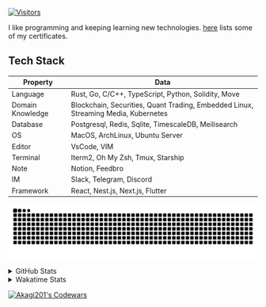 <!-- markdownlint-disable MD041 MD010 MD033 -->
[![Visitors](https://api.visitorbadge.io/api/daily?path=Akagi201%2FAkagi201&label=Visitors%20Today&countColor=%2337d67a)](https://visitorbadge.io/status?path=Akagi201%2FAkagi201)

I like programming and keeping learning new technologies. [here](https://github.com/Akagi201/blockchain) lists some of my certificates.

## Tech Stack

| Property         	| Data                                                                               	|
|------------------	|------------------------------------------------------------------------------------	|
| Language         	| Rust, Go, C/C++, TypeScript, Python, Solidity, Move                                 |
| Domain Knowledge 	| Blockchain, Securities, Quant Trading, Embedded Linux, Streaming Media, Kubernetes 	|
| Database         	| Postgresql, Redis, Sqlite, TimescaleDB, Meilisearch                                 |
| OS               	| MacOS, ArchLinux, Ubuntu Server                                                     |
| Editor           	| VsCode, VIM                                                                        	|
| Terminal          | Iterm2, Oh My Zsh, Tmux, Starship                                                   |
| Note             	| Notion, Feedbro                                                                    	|
| IM               	| Slack, Telegram, Discord                                                            |
| Framework         | React, Nest.js, Next.js, Flutter                                                   	|

[![github contribution grid snake animation](https://raw.githubusercontent.com/Akagi201/Akagi201/output/github-contribution-grid-snake.svg#gh-light-mode-only)](https://github.com/Akagi201)

<details>
<summary>GitHub Stats</summary>
  <a href="https://github.com/Akagi201"><img alt="Profile Detail" src="https://raw.githubusercontent.com/Akagi201/Akagi201/master/profile-summary-card-output/dracula/0-profile-details.svg" /></a>
  <a href="https://github.com/Akagi201"><img alt="Github Stats" src="https://raw.githubusercontent.com/Akagi201/Akagi201/master/profile-summary-card-output/dracula/3-stats.svg" /></a>
  <a href="https://github.com/Akagi201"><img alt="Lang By Commits" src="https://raw.githubusercontent.com/Akagi201/Akagi201/master/profile-summary-card-output/dracula/2-most-commit-language.svg" /></a>
</details>

<details>
<summary>Wakatime Stats</summary>
<br>

<!--START_SECTION:waka-->

```txt
From: 16 November 2023 - To: 23 November 2023

Total Time: 35 hrs 25 mins

Other        19 hrs 31 mins  █████████████▓░░░░░░░░░░░   55.14 %
Rust         5 hrs           ███▓░░░░░░░░░░░░░░░░░░░░░   14.12 %
sh           3 hrs 30 mins   ██▒░░░░░░░░░░░░░░░░░░░░░░   09.89 %
Python       2 hrs 55 mins   ██░░░░░░░░░░░░░░░░░░░░░░░   08.25 %
TOML         1 hr 9 mins     ▓░░░░░░░░░░░░░░░░░░░░░░░░   03.26 %
Docker       1 hr 4 mins     ▓░░░░░░░░░░░░░░░░░░░░░░░░   03.06 %
Markdown     52 mins         ▓░░░░░░░░░░░░░░░░░░░░░░░░   02.47 %
JavaScript   47 mins         ▓░░░░░░░░░░░░░░░░░░░░░░░░   02.25 %
YAML         28 mins         ▒░░░░░░░░░░░░░░░░░░░░░░░░   01.35 %
JSON         2 mins          ░░░░░░░░░░░░░░░░░░░░░░░░░   00.12 %
```

<!--END_SECTION:waka-->

</details>

<a href="https://www.codewars.com/users/Akagi201"><img alt="Akagi201's Codewars" src="https://www.codewars.com/users/Akagi201/badges/small"></a>
